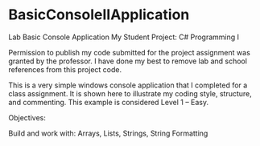 # BasicConsoleIIApplication

Lab Basic Console Application 
My Student Project: C# Programming I

Permission to publish my code submitted for the project assignment was granted by the professor. I have done my best to remove lab and school references from this project code. 

This is a very simple windows console application that I completed for a class assignment. It is shown here to illustrate my coding style, structure, and commenting. This example is considered Level 1 – Easy.

Objectives:

Build and work with:
Arrays,
Lists,
Strings,
String Formatting

